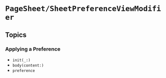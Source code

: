 #  ``PageSheet/SheetPreferenceViewModifier``

## Topics

### Applying a Preference
- ``init(_:)``
- ``body(content:)``
- ``preference``
